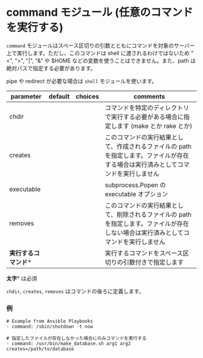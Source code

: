 # command モジュール (任意のコマンドを実行する)

`command` モジュールはスペース区切りの引数とともにコマンドを対象のサーバー上で実行します。ただし、このコマンドは shell に渡されるわけではないため "<", ">", "|", "&" や $HOME などの変数を使うことはできません。また、path は絶対パスで指定する必要があります。

pipe や redirect が必要な場合は `shell` モジュールを使います。

parameter | default | choices | comments
----------|---------|---------|----------
chdir | | | コマンドを特定のディレクトリで実行する必要がある場合に指定します (make とか rake とか)
creates | | | このコマンドの実行結果として、作成されるファイルの path を指定します。ファイルが存在する場合は実行済みとしてコマンドを実行しません
executable | | | subprocess.Popen の executable オプション
removes | | | このコマンドの実行結果として、削除されるファイルの path を指定します。ファイルが存在しない場合は実行済みとしてコマンドを実行しません
**実行するコマンド*** | | | 実行するコマンドをスペース区切りの引数付きで指定します

**太字*** は必須

`chdir`, `creates`, `removes` はコマンドの後ろに定義します。

### 例

```
# Example from Ansible Playbooks
- command: /sbin/shutdown -t now

# 指定したファイルが存在しなかった場合にのみコマンドを実行する
- command: /usr/bin/make_database.sh arg1 arg2 creates=/path/to/database
```
